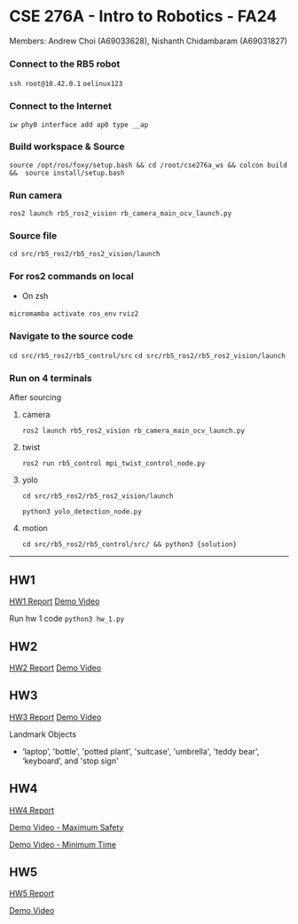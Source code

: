 # CSE 276A - Intro to Robotics - FA24
Members: Andrew Choi (A69033628), Nishanth Chidambaram (A69031827)

### Connect to the RB5 robot
``` ssh root@10.42.0.1 ```
``` oelinux123 ```


### Connect to the Internet

```iw phy0 interface add ap0 type __ap```




### Build workspace & Source
  
```source /opt/ros/foxy/setup.bash && cd /root/cse276a_ws && colcon build &&  source install/setup.bash```

### Run camera
  
```ros2 launch rb5_ros2_vision rb_camera_main_ocv_launch.py```


### Source file
```cd src/rb5_ros2/rb5_ros2_vision/launch```


### For ros2 commands on local
- On zsh
  
```micromamba activate ros_env```
```rviz2```


### Navigate to the source code
```cd src/rb5_ros2/rb5_control/src```
``` cd src/rb5_ros2/rb5_ros2_vision/launch ```


### Run on 4 terminals
After sourcing
1. camera

	```ros2 launch rb5_ros2_vision rb_camera_main_ocv_launch.py```
3. twist

	```ros2 run rb5_control mpi_twist_control_node.py```

5. yolo
	
 	```cd src/rb5_ros2/rb5_ros2_vision/launch```

	```python3 yolo_detection_node.py```

7. motion
	
 	```cd src/rb5_ros2/rb5_control/src/ && python3 {solution}```

---
## HW1
[HW1 Report](https://docs.google.com/document/d/1tgoSK-LGrkjnmwbC2iX3vB4yHsQcUyFOQoaKGKj4cTM/edit?tab=t.0)
[Demo Video](https://youtu.be/aajG44xzSN8)

Run hw 1 code
```python3 hw_1.py```

## HW2
[HW2 Report](https://docs.google.com/document/d/1fSxU7LPmJGaLbF6K0kpocTLwebwbZqaJzBPrKvLl9I0/edit?tab=t.0)
[Demo Video](https://youtu.be/z6qyyYL_FeU)

## HW3
[HW3 Report](https://docs.google.com/document/d/12vi6x22ai03davU3_yrkwaHJN8hiRHjM2HlS1EhhmJg/edit?tab=t.0)
[Demo Video](https://youtu.be/4EBOz49WoVc)

Landmark Objects
- ‘laptop’, 'bottle', 'potted plant', 'suitcase', 'umbrella', 'teddy bear', ‘keyboard’, and 'stop sign'

## HW4
[HW4 Report](https://docs.google.com/document/d/1OKB0q6fRi_fIca6uiOqjtX5arRY1b2-387cWHQHw1nY/edit?tab=t.0)

[Demo Video - Maximum Safety](https://youtu.be/O-aZaTxJEKA)

[Demo Video - Minimum Time](https://youtu.be/a3GNTMC-exk)

## HW5
[HW5 Report](https://docs.google.com/document/d/1CBKBt-J4ARTBTceRBNu50OjeHQpOhI9yhpc79_bvuUY/edit?tab=t.0)

[Demo Video](https://youtu.be/Qd-yW8YCU5o)

